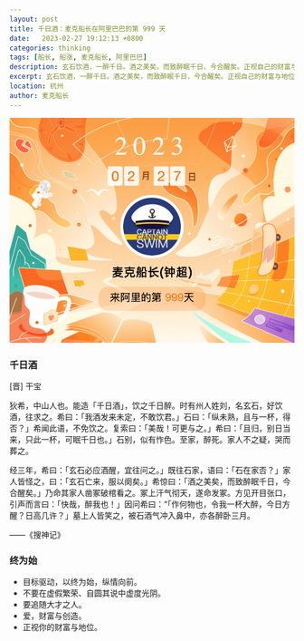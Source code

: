 ```yaml
---
layout: post
title: 千日酒：麦克船长在阿里巴巴的第 999 天
date:   2023-02-27 19:12:13 +0800
categories: thinking
tags: [船长, 船涨, 麦克船长, 阿里巴巴]
description: 玄石饮酒，一醉千日。酒之美矣，而致醉眠千日，今合醒矣。正视自己的财富与地位，不在虚假繁荣、自圆其说中虚度光阴目标驱动，以终为始，纵情向前。
excerpt: 玄石饮酒，一醉千日。酒之美矣，而致醉眠千日，今合醒矣。正视自己的财富与地位，不在虚假繁荣、自圆其说中虚度光阴目标驱动，以终为始，纵情向前。
location: 杭州
author: 麦克船长
---
```


![](/img/src/2023/captain-alibaba-999-1.jpg)

### 千日酒

\[晋\] 干宝

狄希，中山人也。能造「千日酒」，饮之千日醉。时有州人姓刘，名玄石，好饮酒，往求之。希曰：「我酒发来未定，不敢饮君。」石曰：「纵未熟，且与一杯，得否？」希闻此语，不免饮之。复索曰：「美哉！可更与之。」希曰：「且归，别日当来，只此一杯，可眠千日也。」石别，似有怍色。至家，醉死。家人不之疑，哭而葬之。

经三年，希曰：「玄石必应酒醒，宜往问之。」既往石家，语曰：「石在家否？」家人皆怪之，曰：「玄石亡来，服以阕矣。」希惊曰：「酒之美矣，而致醉眠千日，今合醒矣。」乃命其家人凿冢破棺看之。冢上汗气彻天，遂命发冢。方见开目张口，引声而言曰：「快哉，醉我也！」因问希曰：“「作何物也，令我一杯大醉，今日方醒？日高几许？」墓上人皆笑之，被石酒气冲入鼻中，亦各醉卧三月。

——《搜神记》

### 终为始

* 目标驱动，以终为始，纵情向前。
* 不要在虚假繁荣、自圆其说中虚度光阴。
* 要追随大才之人。
* 爱，财富与创造。
* 正视你的财富与地位。